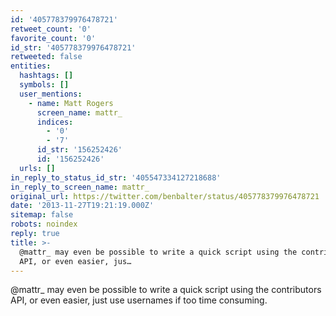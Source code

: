 ```yaml
---
id: '405778379976478721'
retweet_count: '0'
favorite_count: '0'
id_str: '405778379976478721'
retweeted: false
entities:
  hashtags: []
  symbols: []
  user_mentions:
    - name: Matt Rogers
      screen_name: mattr_
      indices:
        - '0'
        - '7'
      id_str: '156252426'
      id: '156252426'
  urls: []
in_reply_to_status_id_str: '405547334127218688'
in_reply_to_screen_name: mattr_
original_url: https://twitter.com/benbalter/status/405778379976478721
date: '2013-11-27T19:21:19.000Z'
sitemap: false
robots: noindex
reply: true
title: >-
  @mattr_ may even be possible to write a quick script using the contributors
  API, or even easier, jus…
---
```


@mattr_ may even be possible to write a quick script using the contributors API, or even easier, just use usernames if too time consuming.